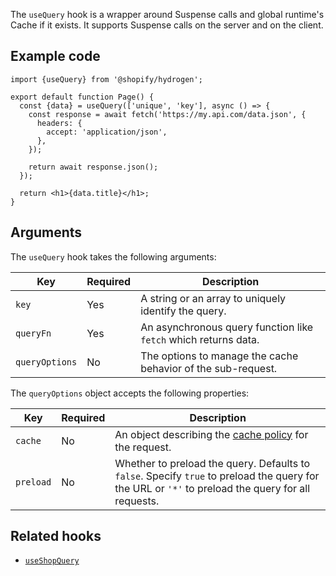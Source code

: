 <!-- This file is generated from source code in the Shopify/hydrogen repo. Edit the files in /packages/hydrogen/src/foundation/useQuery and run 'yarn generate-docs' at the root of this repo. For more information, refer to https://github.com/Shopify/shopify-dev/blob/main/content/internal/operations/hydrogen-reference-docs.md. -->

The `useQuery` hook is a wrapper around Suspense calls and
global runtime's Cache if it exists.
It supports Suspense calls on the server and on the client.

## Example code

```tsx
import {useQuery} from '@shopify/hydrogen';

export default function Page() {
  const {data} = useQuery(['unique', 'key'], async () => {
    const response = await fetch('https://my.api.com/data.json', {
      headers: {
        accept: 'application/json',
      },
    });

    return await response.json();
  });

  return <h1>{data.title}</h1>;
}
```

## Arguments

The `useQuery` hook takes the following arguments:

| Key            | Required | Description                                                     |
| -------------- | -------- | --------------------------------------------------------------- |
| `key`          | Yes      | A string or an array to uniquely identify the query.            |
| `queryFn`      | Yes      | An asynchronous query function like `fetch` which returns data. |
| `queryOptions` | No       | The options to manage the cache behavior of the sub-request.    |

The `queryOptions` object accepts the following properties:

| Key       | Required | Description                                                                                                                                        |
| --------- | -------- | -------------------------------------------------------------------------------------------------------------------------------------------------- |
| `cache`   | No       | An object describing the [cache policy](/custom-storefronts/hydrogen/framework/cache) for the request.                                             |
| `preload` | No       | Whether to preload the query. Defaults to `false`. Specify `true` to preload the query for the URL or `'*'` to preload the query for all requests. |

## Related hooks

- [`useShopQuery`](/api/hydrogen/hooks/global/useshopquery)
